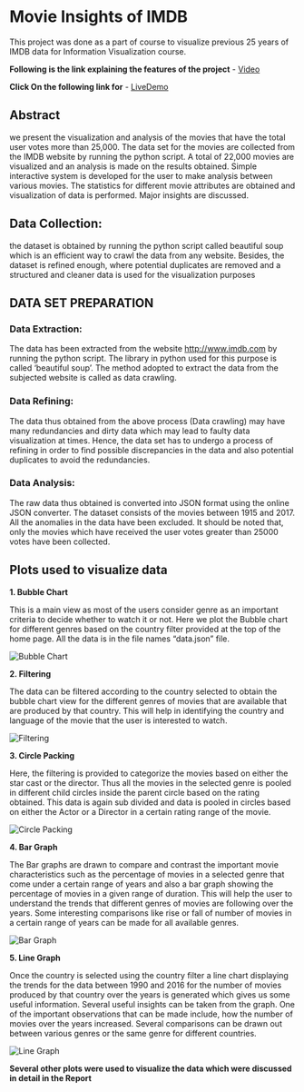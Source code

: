 # Movie Insights of IMDB

This project was done as a part of course to visualize previous 25 years of IMDB data for Information Visualization course.

**Following is the link explaining the features of the project** - [Video](https://www.youtube.com/watch?v=KR-PofeezYI&feature=youtu.be)

**Click On the following link for** - [LiveDemo](http://www.cs.odu.edu/~nmalapati/Infovis/bubble_logic.html)


## Abstract

we present the visualization and analysis of the movies that have the total user votes more than 25,000. The data set for the movies are collected from the IMDB website by running the python script. A total of 22,000 movies are visualized and an analysis is made on the results obtained. Simple interactive system is developed for the user to make analysis between various movies. The statistics for different movie attributes are obtained and visualization of data is performed. Major insights are discussed.


## Data Collection:

the dataset is obtained by running the python script called beautiful soup which is an efficient way to crawl the data from any website. Besides, the dataset is refined enough, where potential duplicates are removed and a structured and cleaner data is used for the visualization purposes


## DATA SET PREPARATION

### Data Extraction:

The data has been extracted from the website http://www.imdb.com by running the python script. The library in python used for this purpose is called ‘beautiful soup’. The method adopted to extract the data from the subjected website is called as data crawling.

### Data Refining:

The data thus obtained from the above process (Data crawling) may have many redundancies and dirty data which may lead to faulty data visualization at times. Hence, the data set has to undergo a process of refining in order to find possible discrepancies in the data and also potential duplicates to avoid the redundancies. 

### Data Analysis:

The raw data thus obtained is converted into JSON format using the online JSON converter. The dataset consists of the movies between 1915 and 2017. All the anomalies in the data have been excluded. It should be noted that, only the movies which have received the user votes greater than 25000 votes have been collected. 

## Plots used to visualize data

**1. Bubble Chart**

This is a main view as most of the users consider genre as an important criteria to decide whether to watch it or not. Here we plot the Bubble chart for different genres based on the country filter provided at the top of the home page. All the data is in the file names “data.json” file. 

![Bubble Chart](bubble_1.png)

**2. Filtering**

The data can be filtered according to the country selected to obtain the bubble chart view for the different genres of movies that are available that are produced by that country. This will help in identifying the country and language of the movie that the user is interested to watch.

![Filtering](Filtering.png)

**3. Circle Packing**

Here, the filtering is provided to categorize the movies based on either the star cast or the director. Thus all the movies in the selected genre is pooled in different child circles inside the parent circle based on the rating obtained. This data is again sub divided and data is pooled in circles based on either the Actor or a Director in a certain rating range of the movie.

![Circle Packing](Circle_Chart2.png)

**4. Bar Graph**

The Bar graphs are drawn to compare and contrast the important movie characteristics such as the percentage of movies in a selected genre that come under a certain range of years and also a bar graph showing the percentage of movies in a given range of duration. This will help the user to understand the trends that different genres of movies are following over the years. Some interesting comparisons like rise or fall of number of movies in a certain range of years can be made for all available genres.

![Bar Graph](Bar_Graph.png)

**5. Line Graph**

Once the country is selected using the country filter a line chart displaying the trends for the data between 1990 and 2016 for the number of movies produced by that country over the years is generated which gives us some useful information. Several useful insights can be taken from the graph.
One of the important observations that can be made include, how the number of movies over the years increased. Several comparisons can be drawn out between various genres or the same genre for different countries.

![Line Graph](Line_Graph.png)

**Several other plots were used to visualize the data which were discussed in detail in the Report**

